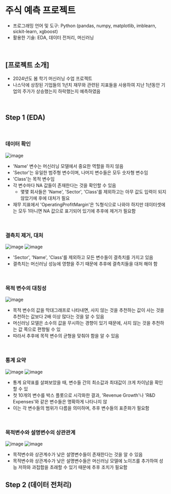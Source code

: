 # 주식 예측 프로젝트
* 프로그래밍 언어 및 도구: Python (pandas, numpy, matplotlib, imblearn, sickit-learn, xgboost)
* 활용한 기술: EDA, 데이터 전처리, 머신러닝 

<br/>

## [프로젝트 소개]
* 2024년도 봄 학기 머신러닝 수업 프로젝트
* 나스닥에 상장된 기업들의 1년치 재무와 관련된 지표들을 사용하여 지난 1년동안 기업의 주가가 상승했는지 하락했는지 예측하였음

<br/>

## Step 1 (EDA)

<br/>

### 데이터 확인
![image](https://github.com/YounseoKim62/Data-Analysis-Projects-KR/assets/161654460/3d5d0db8-0e1a-41aa-b06d-036a0b5858dc)

* 'Name' 변수는 머신러닝 모델에서 중요한 역할을 하지 않음
* 'Sector'는 유일한 범주형 변수이며, 나머지 변수들은 모두 숫자형 변수임
* 'Class'는 목적 변수임
* 각 변수마다 NA 값들이 존재한다는 것을 확인할 수 있음
  * 몇몇 회사들은 'Name', 'Sector', 'Class'를 제외하고는 아무 값도 입력이 되지 않았기에 후에 대처가 필요
* 재무 지표에서 'OperatingProfitMargin'은 %형식으로 나와야 하지만 데이터셋에는 모두 1아니면 NA 값으로 표기되어 있기에 추후에 제거가 필요함

<br/>

### 결측치 제거, 대처
![image](https://github.com/YounseoKim62/Data-Analysis-Projects-KR/assets/161654460/a65cf719-490b-4cac-9156-f1c470eef5cd)
![image](https://github.com/YounseoKim62/Data-Analysis-Projects-KR/assets/161654460/b9b73f4a-e3ad-4c76-b2f6-a2fbed49029a)

* 'Sector', 'Name', 'Class'를 제외하고 모든 변수들이 결측치를 가지고 있음
* 결측치는 머신러닝 성능에 영향을 주기 때문에 추후에 결측치들을 대처 해야 함

<br/>

### 목적 변수의 대칭성
![image](https://github.com/YounseoKim62/Data-Analysis-Projects-KR/assets/161654460/5093f1b9-01a4-4060-954e-c5d978c1015b)

* 목적 변수의 값을 막대그래프로 나타내면, 사지 않는 것을 추천하는 값이 사는 것을 추천하는 값보다 2배 이상 많다는 것을 알 수 있음
* 머신러닝 모델은 소수의 값을 무시하는 경향이 있기 때문에, 사지 않는 것을 추천하는 값 쪽으로 편향될 수 있
* 따라서 추후에 목적 변수의 균형을 맞춰야 함을 알 수 있음

<br/>

### 통계 요약
![image](https://github.com/YounseoKim62/Data-Analysis-Projects-KR/assets/161654460/4dd77144-c6f2-454b-b64e-f78deae63d28)
![image](https://github.com/YounseoKim62/Data-Analysis-Projects-KR/assets/161654460/443141fe-0878-4a3a-be38-9af2a73c396f)

* 통계 요약표를 살펴보았을 때, 변수들 간의 최소값과 최대값이 크게 차이남을 확인할 수 있
* 첫 10개의 변수를 박스 플롯으로 시각화한 결과, 'Revenue Growth'나 'R&D Expenses'와 같은 변수들은 명확하게 나타나지 않
* 이는 각 변수들의 범위가 다름을 의미하며, 추후 변수들의 표준화가 필요함

<br/>

### 목적변수와 설명변수의 상관관계
![image](https://github.com/YounseoKim62/Data-Analysis-Projects-KR/assets/161654460/4d3ebc99-688a-484e-a3c6-8b98bf4c47d8)
![image](https://github.com/YounseoKim62/Data-Analysis-Projects-KR/assets/161654460/770b4255-418d-4468-9706-f1123e21cb9a)

* 목적변수와 상관계수가 낮은 설명변수들이 존재한다는 것을 알 수 있음
* 목적변수와 상관계수가 낮은 설명변수들은 머신러닝 모델에 노이즈를 추가하여 성능 저하와 과접합을 초래할 수 있기 때문에 추후 조치가 필요함


## Step 2 (데이터 전처리)

<br/>

### 
